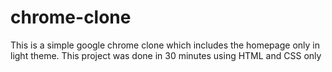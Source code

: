 # chrome-clone
This  is a simple google chrome clone which includes the homepage only in light theme.
This project was done in 30 minutes using HTML and CSS only
